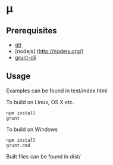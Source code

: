 µ
=

Prerequisites
-------------

 - [git](http://git-scm.com)
 - [nodejs] (http://nodejs.org/)
 - [grunt-cli](https://github.com/gruntjs/grunt-cli)

Usage
-----

Examples can be found in test/index.html

To build on Linux, OS X etc.

    npm install
    grunt

To build on Windows

    npm install
    grunt.cmd

Built files can be found in dist/